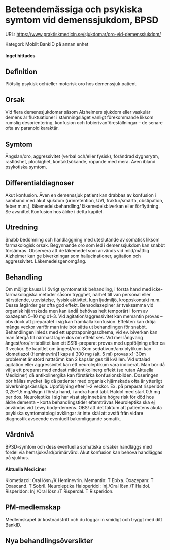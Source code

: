 # Beteendemässiga och psykiska symtom vid demenssjukdom, BPSD

URL: https://www.praktiskmedicin.se/sjukdomar/oro-vid-demenssjukdom/



Kategori: Mobilt BankID på annan enhet

#### Inget hittades

## Definition

Plötslig psykisk och/eller motorisk oro hos demenssjuk patient.

## Orsak

Vid flera demenssjukdomar såsom Alzheimers sjukdom eller vaskulär demens är fluktuationer i stämningsläget vanligt förekommande liksom rumslig desorientering, konfusion och fobier/vanföreställningar – de senare ofta av paranoid karaktär.

## Symtom

Ängslan/oro, aggressivitet (verbal och/eller fysisk), förändrad dygnsrytm, rastlöshet, plockighet, kontaktsökande, ropande med mera. Även ibland psykotiska symtom.

## Differentialdiagnoser

Akut konfusion. Även en demenssjuk patient kan drabbas av konfusion i samband med akut sjukdom (urinretention, UVI, fraktur/smärta, obstipation, feber m.m.), läkemedelsbehandling/ läkemedelsbiverkan eller förflyttning. Se avsnittet Konfusion hos äldre i detta kapitel.

## Utredning

Snabb bedömning och handläggning med uteslutande av somatisk liksom farmakologisk orsak. Begynnande oro som led i demenssjukdom kan snabbt försämras. Observera att de läkemedel som används vid mild/måttlig Alzheimer kan ge biverkningar som hallucinationer, agitation och aggressivitet. Läkemedelsgenomgång.

## Behandling

Om möjligt kausal. I övrigt symtomatisk behandling, i första hand med icke-farmakologiska metoder såsom trygghet, närhet till van personal eller närstående, utevistelse, fysisk aktivitet, lugn ljudmiljö, kroppskontakt m.m. Dessa åtgärder ger ofta god effekt.
Bensodiazepiner är tveksamma vid organisk hjärnskada men kan ändå behövas helt temporärt i form av oxazepam 5–10 mg x1–3.
Vid agitation/aggressivitet kan memantin provas – obs dock att preparatet i sig kan framkalla konfusion. Effekten kan dröja många veckor varför man inte bör sätta ut behandlingen för snabbt. Behandlingen inleds med ett upptrappningsschema, vid ev. biverkan kan man återgå till närmast lägre dos om effekt ses.
Vid mer långvarig ångest/oro/irritabilitet kan ett SSRI-preparat provas med uppföljning efter ca 3 veckor. Se kapitlet om ångest/oro.
Som sedativum/anxiolytikum kan klometiazol (Heminevrin)1 kaps á 300 mg (alt. 5 ml) provas x1-3Om problemet är störd nattsömn kan 2 kapslar ges till kvällen.
Vid uttalad agitation eller aggressivitet kan ett neuroleptikum vara indicerat. Man bör då välja ett preparat med endast mild antikolinerg effekt (se rutan Aktuella Mediciner) då antikolinergika kan förstärka konfusionsbilden. Doseringen bör hållas mycket låg då patienter med organisk hjärnskada ofta är ytterligt biverkningskänsliga. Uppföljning efter 1–2 veckor. Ex. på preparat risperidon 0,25–1,5 mg/dygn i första hand, i andra hand tabl. Haldol med start 0,5 mg per dos.
Neuroleptika i sig har visat sig innebära högre risk för död hos äldre dementa – korta behandlingstider eftersträvas Neuroleptika ska ej användas vid Lewy body-demens.
OBS! att det faktum att patientens akuta psykiska symtomatologi avklingar är inte skäl att avstå från vidare diagnostik avseende eventuell bakomliggande somatik.

## Vårdnivå

BPSD-symtom och dess eventuella somatiska orsaker handläggs med fördel via hemsjukvård/primärvård. Akut konfusion kan behöva handläggas på sjukhus.

#### Aktuella Mediciner

Klometiazol: Oral lösn./K Heminevrin.
Memantin: T Ebixa.
Oxazepam: T Oxascand. T Sobril.
Neuroleptika
Haloperidol: Inj./Oral lösn./T Haldol.
Risperidon: Inj./Oral lösn./T Risperdal. T Risperidon.

## PM-medlemskap

Medlemskapet är kostnadsfritt och du loggar in smidigt och tryggt med ditt BankID.

## Nya behandlingsöversikter

